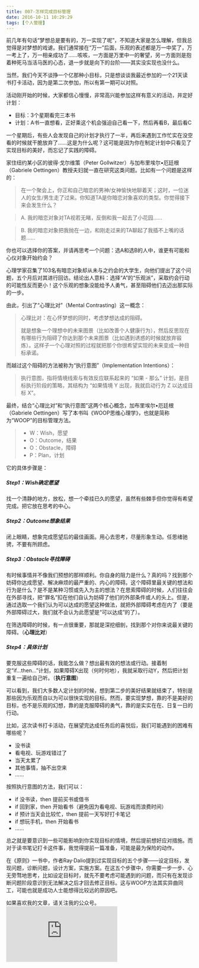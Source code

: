 ```yaml
---
title: 007-怎样完成目标管理
date: 2016-10-11 10:29:29
tags: [个人管理]
---
```


前几年有句话“梦想总是要有的，万一实现了呢”，不知道大家是怎么理解，但我总觉得是对梦想的戏谑。我们通常接在“万一”后面，乐观的表述都是万一中奖了，万一考上了，万一相亲成功了……咳咳，一方面是万里中一的奢望，另一方面则是抱着种死马当活马医的心态，退一步就是向下的台阶——其实没实现也没什么。

当然，我们今天不谈挣一个亿那种小目标，只是想谈谈我最近参加的一个21天读书打卡活动，因为是第二次参加，所以有第一期可以对照。

活动刚开始的时候，大家都信心慢慢，非常高兴能参加这样有意义的活动，并定好计划：
- 目标：3个星期看完三本书
- 计划：A书一直想看，正好乘这个机会强迫自己看一下，然后再看B，最后看C

一个星期后，有些人会发现自己的计划才执行了一半，再后来遇到工作忙实在没空看的时候就干脆放弃了……这是为什么呢？这可能是因为你在制定计划中只看见了实现目标的美好，而忘记了实践的障碍。

家住纽约某小区的彼得·戈尔维策（Peter Gollwitzer）与加布里埃尔•厄廷根（Gabriele Oettingen）教授夫妇就一直在研究这类问题。比如有一个问题是这样的：
>在一个聚会上，你正和自己暗恋的男神/女神愉快地聊着天；这时，一位迷人的女生/男生走了过来。你知道TA是你暗恋对象喜欢的类型。你觉得接下来会发生什么？

> A. 我的暗恋对象对TA视若无睹，反倒和我一起去了小花园……

> B. 我的暗恋对象把我抛在一边，和刚走过来的TA聊起了我插不上嘴的话题……

你也可以选择你的答案，并请再思考一个问题：选A和选B的人中，谁更有可能和心仪对象开始约会？

心理学家召集了103名有暗恋对象却从未与之约会的大学生，向他们提出了这个问题，五个月后对其进行回访。结论出人意料：选择“A”的“乐观派”，采取约会行动的可能性反而更小！这个乐观的想象没能给予人勇气，甚至阻碍他们去迈出那实际的一步。

由此，引出了“心理比对”（Mental Contrasting）这一概念：
>心理比对：在心怀梦想的同时，考虑梦想达成的阻碍。
>
>就是想象一个理想中的未来图景（比如改善个人健康行为），然后反思现在有哪些行为阻碍了你达到那个未来图景（比如遇到诱惑的时候就放弃锻炼）。这样子一个心理对照的过程就把那个你很希望实现的未来变成一种目标承诺。

而越过这个阻碍的方法被称为“执行意图”（Implementation Intentions）：
>执行意图，指将情境线索与有效反应联系起来的 “如果 - 那么” 计划，是目标执行阶段的策略，其结构为 “如果情境 Y 出现，我就启动行为 Z 以达成目标 X”。

最终，结合“心理比对”和“执行意图”这两个核心概念，加布里埃尔•厄廷根（Gabriele Oettingen）写了本书叫《WOOP思维心理学》，也就是简称为“WOOP”的目标管理方法。
> - W：Wish，愿望
> - O：Outcome，结果
> - O：Obstacle，障碍
> - P：Plan，计划

它的具体步骤是：

##### Step1：Wish确定愿望

找一个清静的地方，放松，想一个牵挂已久的愿望，虽然有些棘手但你觉得有希望完成。把它放在思考的中心。

##### Step2：Outcome想象结果

闭上眼睛，想象完成愿望后的最佳画面。用心去思考，尽量形象生动。任思绪驰骋，不要有所顾虑。

##### Step3：Obstacle寻找障碍

有时候事情并不像我们预想的那样顺利。你自身的阻力是什么？真的吗？找到那个妨碍你达成愿望、解决麻烦的最严重的、内心的障碍。这个障碍里最关键的想法和行为是什么？是不是某种习惯或先入为主的想法？在思索障碍的时候，人们往往会在外部寻找，把“罪名”扣在他们自认为妨碍了他们的外部条件或人的头上。但是，通过选取一个我们认为可以达成的愿望这种做法，就把外部障碍考虑在内了（要是外部障碍过大，我们就不会认为此愿望是“可以达成”的了）。

在筛选障碍的时候，有一点很重要，那就是深挖细剖，找到那个对你来说最关键的障碍。（**心理比对**）

##### Step4：具体计划

要克服这些障碍的话，我能怎么做？想出最有效的想法或行动。接着制定“if...then...”计划，如果障碍X出现（何时何地），我就采取行动Y，然后把计划重复一遍给自己听。（**执行意图**）

可以看到，我们大多数人定计划的时候，想到第二步的美好结果就结束了，特别是那些因为乐观而自以为可以很快实现的目标。然而，要实现梦想，靠的不是美好的目标，也不是乐观的幻想，靠的是克服障碍的勇气，靠的是实实在在、日复一日的行动。

比如，这次读书打卡活动，在展望完达成任务后的喜悦后，我们可能遇到的困难有哪些呢？
- 没书读
- 看电视、玩游戏错过了
- 当天太累了
- 其他事情，抽不出空来
- ……

按照执行意图的方法，我们可以：
- if 没书读，then 提前买书或借书
- if 回到家，then 开始看书（避免因为看电视、玩游戏而浪费时间）
- if 预计当天会比较忙，then 提前一天写好打卡笔记
- if 想玩手机，then 开始看书
- ……

总之就是要意识到一些可能影响到你实现目标的情境，然后提前想好应对措施。而对于读书笔记打卡这件事，我觉得提前一篇准备，可能是最为保险的动作。

在《原则》一书中，作者Ray·Dalio提到过实现目标的五个步骤——设定目标，发现问题，诊断问题，设计方案，实施方案。在这五个步骤中，你需要一步一步、心无旁骛地思考，比如设定目标时，就先不要考虑可能遇到的问题，而只有在发现诊断问题阶段意识到无法解决之后才回去修正目标。这与WOOP方法其实异曲同工，可能也就是成功人士能想得比较远的原因吧。

如果喜欢我的文章，请关注我的公众号。
![公众号](http://bdbea3.duapp.com/pcs_download.php?id=3172&link=%2Fapps%2Fhgf_blog%2F%E5%85%AC%E4%BC%97%E5%8F%B7logo.jpg)
